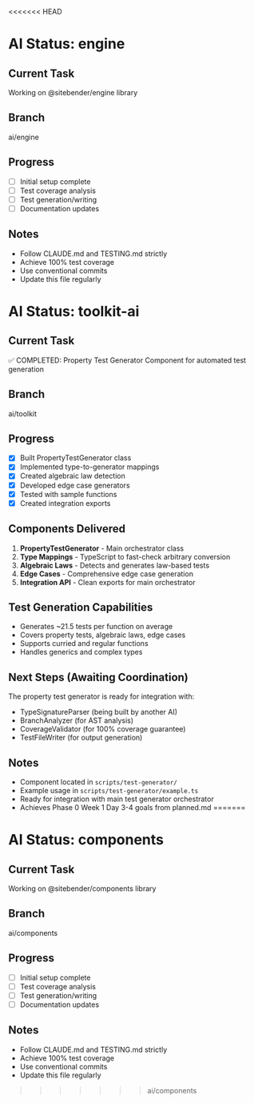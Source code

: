 <<<<<<< HEAD
# AI Status: engine

## Current Task

Working on @sitebender/engine library

## Branch

ai/engine

## Progress

- [ ] Initial setup complete
- [ ] Test coverage analysis
- [ ] Test generation/writing
- [ ] Documentation updates

## Notes

- Follow CLAUDE.md and TESTING.md strictly
- Achieve 100% test coverage
- Use conventional commits
- Update this file regularly

# AI Status: toolkit-ai

## Current Task

✅ COMPLETED: Property Test Generator Component for automated test generation

## Branch

ai/toolkit

## Progress

- [x] Built PropertyTestGenerator class
- [x] Implemented type-to-generator mappings
- [x] Created algebraic law detection
- [x] Developed edge case generators
- [x] Tested with sample functions
- [x] Created integration exports

## Components Delivered

1. **PropertyTestGenerator** - Main orchestrator class
2. **Type Mappings** - TypeScript to fast-check arbitrary conversion
3. **Algebraic Laws** - Detects and generates law-based tests
4. **Edge Cases** - Comprehensive edge case generation
5. **Integration API** - Clean exports for main orchestrator

## Test Generation Capabilities

- Generates ~21.5 tests per function on average
- Covers property tests, algebraic laws, edge cases
- Supports curried and regular functions
- Handles generics and complex types

## Next Steps (Awaiting Coordination)

The property test generator is ready for integration with:

- TypeSignatureParser (being built by another AI)
- BranchAnalyzer (for AST analysis)
- CoverageValidator (for 100% coverage guarantee)
- TestFileWriter (for output generation)

## Notes

- Component located in `scripts/test-generator/`
- Example usage in `scripts/test-generator/example.ts`
- Ready for integration with main test generator orchestrator
- Achieves Phase 0 Week 1 Day 3-4 goals from planned.md
=======
# AI Status: components

## Current Task
Working on @sitebender/components library

## Branch
ai/components

## Progress
- [ ] Initial setup complete
- [ ] Test coverage analysis
- [ ] Test generation/writing
- [ ] Documentation updates

## Notes
- Follow CLAUDE.md and TESTING.md strictly
- Achieve 100% test coverage
- Use conventional commits
- Update this file regularly
>>>>>>> ai/components
